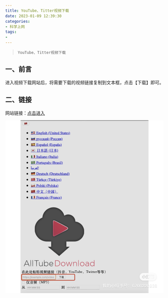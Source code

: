 ```yaml
---
title: YouTube、Titter视频下载
date: 2023-01-09 12:39:30
categories:
- 科学上网
tags:
- 
---
```



> `YouTube、Titter视频下载`

## **一、前言**

进入视频下载网站后，将需要下载的视频链接复制到文本框，点击【下载】即可。

## **二、链接**
网站链接：[点击进入](https://v.hi.sy)

![](/assets/images/videodown.jpg)










